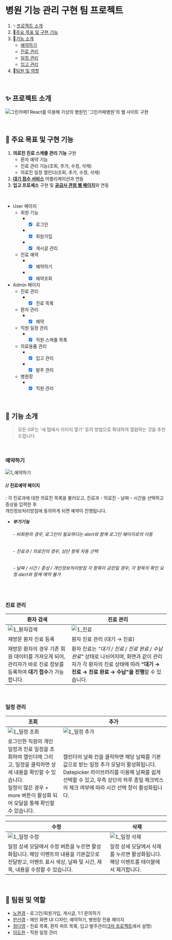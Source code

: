 # 병원 기능 관리 구현 팀 프로젝트
1. ✨[프로젝트 소개](#-프로젝트-소개)
2. 📌[주요 목표 및 구현 기능](#-주요-목표-및-구현-기능)
3. 🔧[기능 소개](#-기능-소개)
   - [예약하기](#예약하기)
   - [진료 관리](#진료-관리)
   - [일정 관리](#일정-관리)
   - [입고 관리](#입고-관리)
4. 👬[팀원 및 역할](#-팀원-및-역할)

</br>

## ✨ 프로젝트 소개
![그린카페1](https://github.com/user-attachments/assets/6417ee5b-882e-4532-9797-eb990afea87b)
React를 이용해 가상의 병원인 '그린카페병원'의 웹 사이트 구현

<br>

## 📌 주요 목표 및 구현 기능
1. **의료진 진료 스케줄 관리 기능** 구현
    - 환자 예약 기능
    - 진료 관리 기능(조회, 추가, 수정, 삭제)
    - 의료진 일정 캘린더(조회, 추가, 수정, 삭제)
2. [**대기 접수 서비스**](https://github.com/da9630jj/team3-app) 어플리케이션과 연동
3. **입고 프로세스** 구현 및 [**공급사 관점 웹 페이지**](https://github.com/sunkh964/Supplier)와 연동

</br>

- User 페이지
  - 회원 기능
     - - [x] 로그인
     - - [x] 회원가입
     - - [x] 게시글 관리
   - 진료 예약
      - - [x] 예약하기
      - - [x] 예약조회
- Admin 페이지
   - 진료 관리
      - - [x] 진료 목록
   - 환자 관리
      - - [x] 예약
   - 직원 일정 관리
      - - [x] 직원 스케줄 목록
   - 의료용품 관리
      - - [x] 입고 관리
      - - [x] 발주 관리
    - 병원장
      - - [x] 직원 관리

<br>

## 🔧 기능 소개
> 모든 GIF는 '새 탭에서 이미지 열기' 등의 방법으로 확대하여 열람하는 것을 추천 드립니다.

<br>

### 예약하기
![1_예약하기](https://github.com/user-attachments/assets/68a91094-3c6d-412b-a935-2aea70e4c0c4)
#### // 진료예약 페이지
 : 각 진료과에 대한 의료진 목록을 불러오고, 진료과 - 의료진 - 날짜 - 시간을 선택하고 증상을 입력한 후 </br>
   개인정보처리방침에 동의하게 되면 예약이 진행됩니다.
- _**부가기능**_
  ###### - 비회원의 경우, 로그인이 필요하다는 alert와 함께 로그인 페이지로의 이동
  ###### - 진료과 / 의료진의 경우, 상단 항목 자동 선택
  ###### - 날짜 / 시간 / 증상 / 개인정보처리방침 각 항목이 공란일 경우, 각 항목의 확인 요청 alert와 함께 예약 불가

<br>

### 진료 관리
| 환자 검색 | 진료 관리 |
| --- | --- |
| ![1_환자검색](https://github.com/user-attachments/assets/b970ff63-e409-4d5d-8f7c-62283a761379) | ![1_진료](https://github.com/user-attachments/assets/dba264e2-d1d2-4c73-973c-c0653adc127a) | 
| 재방문 환자 진료 등록 | 환자 진료 관리 (대기 → 진료)  |
| 재방문 환자의 경우 기존 회원 데이터를 가져오게 되어, 관리자가 바로 진료 정보를 등록하여 **대기 접수**가 가능합니다. | 환자 진료는 _"대기 / 진료 / 진료 완료 / 수납완료"_ 상태로 나뉘어지며, 화면과 같이 관리자가 각 환자의 진료 상태에 따라 **"대기 → 진료 → 진료 완료 → 수납"을 진행**할 수 있습니다.  |


<br>

### 일정 관리

| 조회 | 추가 |
| --- | --- |
| ![1_일정 조회](https://github.com/user-attachments/assets/172d6c32-1230-4e7d-9e3f-8f19f2ef7b79) | ![1_일정 추가](https://github.com/user-attachments/assets/c1c0b194-d300-427f-96f6-6872d3064810) | 
| 로그인한 직원의 개인 일정과 진료 일정을 조회하여 캘린더에 그리고, 일정을 클릭하면 상세 내용을 확인할 수 있습니다. <br> 일정이 많은 경우 + more 버튼이 활성화 되어 모달을 통해 확인할 수 있습니다. | 캘린더의 날짜 칸을 클릭하면 해당 날짜를 기본값으로 받는 일정 추가 모달이 활성화됩니다. Datepicker 라이브러리를 이용해 날짜를 쉽게 선택할 수 있고, 우측 상단의 하루 종일 체크박스의 체크 여부에 따라 시간 선택 창이 활성화됩니다. |

| 수정 | 삭제 |
| --- | --- |
| ![1_일정 수정](https://github.com/user-attachments/assets/8760c3ff-8047-4099-95b7-db66a0b52e8e) | ![1_일정 삭제](https://github.com/user-attachments/assets/4b81db1e-e48c-42e9-b1fb-7fa0fec7f656) |
| 일정 상세 모달에서 수정 버튼을 누르면 활성화됩니다. 해당 이벤트의 내용을 기본값으로 전달받고, 이벤트 표시 색상, 날짜 및 시간, 제목, 내용을 수정할 수 있습니다. | 일정 상세 모달에서 삭제를 누르면 활성화됩니다. 해당 이벤트를 테이블에서 제거합니다. |

<br>

## 👬 팀원 및 역할
- [<u>노현경</u>](https://github.com/nohk1113) - 로그인/회원가입, 게시글, 1:1 문의하기
- [<u>한선경</u>](https://github.com/sunkh964)  - 메인 화면 UI 디자인, 예약하기, 병원장 전용 페이지
- [<u>정다영</u>](https://github.com/da9630jj) - 진료 목록, 환자 파트 목록, 입고·발주관리([3차 프로젝트](https://github.com/sunkh964/Supplier)에서 설명)
- [<u>이도원</u>](https://github.com/nubbp) - 직원 일정 관리
